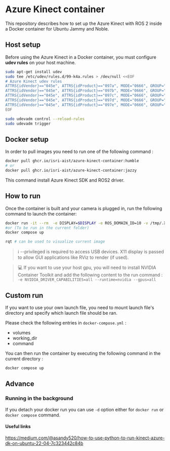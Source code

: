 # Azure Kinect container

This repository describes how to set up the Azure Kinect with ROS 2 inside a Docker container for Ubuntu Jammy and Noble.

## Host setup

Before using the Azure Kinect in a Docker container, you must configure **udev rules** on your host machine.

```bash
sudo apt-get install udev
sudo tee /etc/udev/rules.d/99-k4a.rules > /dev/null <<EOF
# Azure Kinect udev rules
ATTRS{idVendor}=="045e", ATTRS{idProduct}=="097a", MODE="0666", GROUP="plugdev"
ATTRS{idVendor}=="045e", ATTRS{idProduct}=="097b", MODE="0666", GROUP="plugdev"
ATTRS{idVendor}=="045e", ATTRS{idProduct}=="097c", MODE="0666", GROUP="plugdev"
ATTRS{idVendor}=="045e", ATTRS{idProduct}=="097d", MODE="0666", GROUP="plugdev"
ATTRS{idVendor}=="045e", ATTRS{idProduct}=="097e", MODE="0666", GROUP="plugdev"
EOF

sudo udevadm control --reload-rules
sudo udevadm trigger
```
## Docker setup

In order to pull images you need to run one of the following command :

```bash
docker pull ghcr.io/isri-aist/azure-kinect-container:humble 
# or 
docker pull ghcr.io/isri-aist/azure-kinect-container:jazzy 
```
This command install Azure Kinect SDK and ROS2 driver.

## How to run 

Once the container is built and your camera is plugged in, run the following command to launch the container:

```bash
docker run -it --rm  -e DISPLAY=$DISPLAY -e ROS_DOMAIN_ID=10 -v /tmp/.X11-unix:/tmp/.X11-unix --net=host --ipc=host --privileged --shm-size=2g ghcr.io/isri-aist/azure-kinect-container:humble
#or (To be run in the current folder)
docker compose up 

rqt # can be used to visualize current image
```

> ℹ️ --privileged is required to access USB devices. X11 display is passed to allow GUI applications like RViz to render (if used). 

> 💻 If you want to use your host gpu, you will need to install NVIDIA Container Toolkit and add the following content to the run command : `-e NVIDIA_DRIVER_CAPABILITIES=all --runtime=nvidia --gpus=all`

## Custom run 

If you want to use your own launch file, you need to mount launch file's directory and specify which launch file should be ran. 

Please check the following entries in `docker-compose.yml` :
* volumes
* working_dir
* command

You can then run the container by executing the following command in the current directory :

```bash
docker compose up 
```

## Advance 

### Running in the background

If you detach your docker run you can use `-d` option either for `docker run` or `docker compose` command. 

#### Useful links

https://medium.com/@asandy520/how-to-use-python-to-run-kinect-azure-dk-on-ubuntu-22-04-7c323442c84b